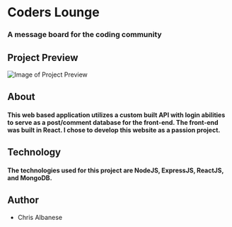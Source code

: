 # Coders Lounge

### A message board for the coding community

## Project Preview

![Image of Project Preview](https://chrisalbanese.com/images/preview6.png)

## About

#### This web based application utilizes a custom built API with login abilities to serve as a post/comment database for the front-end. The front-end was built in React. I chose to develop this website as a passion project.

## Technology

#### The technologies used for this project are NodeJS, ExpressJS, ReactJS, and MongoDB.

## Author

- Chris Albanese
